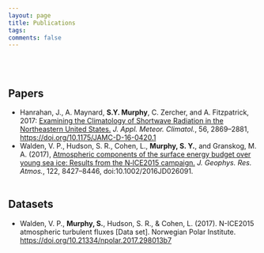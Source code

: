 ```yaml
---
layout: page
title: Publications
tags:
comments: false
---
```

<br><br>
## Papers
- Hanrahan, J., A. Maynard, **S.Y. Murphy**, C. Zercher, and A. Fitzpatrick, 2017: [Examining the Climatology of Shortwave Radiation in the Northeastern United States.](https://journals.ametsoc.org/jamc/article/56/10/2869/20343/Examining-the-Climatology-of-Shortwave-Radiation) *J. Appl. Meteor. Climatol.*, 56, 2869–2881, https://doi.org/10.1175/JAMC-D-16-0420.1
- Walden, V. P., Hudson, S. R., Cohen, L., **Murphy, S. Y.**, and Granskog, M. A. (2017), [Atmospheric components of the surface energy budget over young sea ice: Results from the N‐ICE2015 campaign.](https://agupubs.onlinelibrary.wiley.com/doi/full/10.1002/2016JD026091) *J. Geophys. Res. Atmos.*, 122, 8427–8446, doi:10.1002/2016JD026091.
<br><br>
## Datasets
- Walden, V. P., **Murphy, S.**, Hudson, S. R., & Cohen, L. (2017). N-ICE2015 atmospheric turbulent fluxes [Data set]. Norwegian Polar Institute. https://doi.org/10.21334/npolar.2017.298013b7
